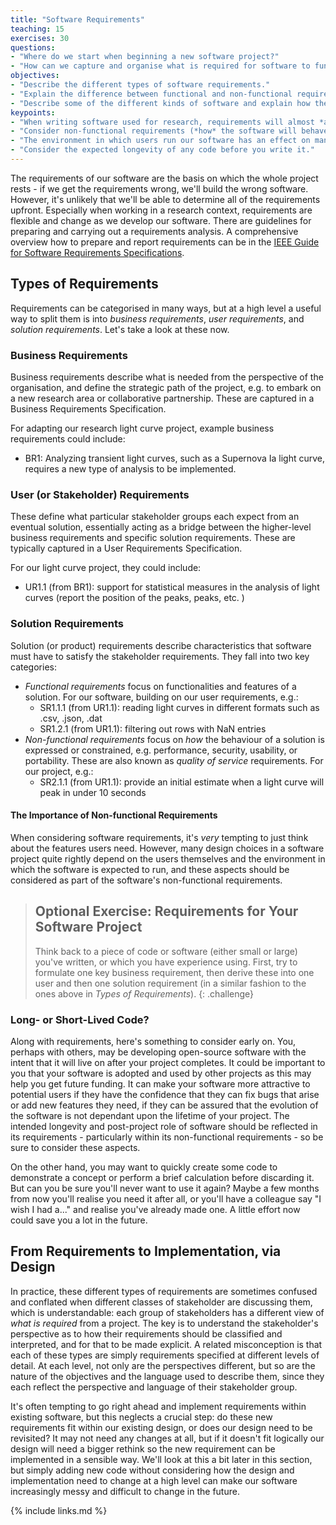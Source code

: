 ```yaml
---
title: "Software Requirements"
teaching: 15
exercises: 30
questions:
- "Where do we start when beginning a new software project?"
- "How can we capture and organise what is required for software to function as intended?"
objectives:
- "Describe the different types of software requirements."
- "Explain the difference between functional and non-functional requirements."
- "Describe some of the different kinds of software and explain how the environment in which software is used constrains its design."
keypoints:
- "When writing software used for research, requirements will almost *always* change."
- "Consider non-functional requirements (*how* the software will behave) as well as functional requirements (*what* the software is supposed to do)."
- "The environment in which users run our software has an effect on many design choices we might make."
- "Consider the expected longevity of any code before you write it."
---
```


The requirements of our software are the basis on which the whole project rests -
if we get the requirements wrong, we'll build the wrong software.
However, it's unlikely that we'll be able to determine all of the requirements upfront.
Especially when working in a research context,
requirements are flexible and change as we develop our software. There are 
guidelines for preparing and carrying out a requirements analysis. A
comprehensive overview how to prepare and report requirements can be
in the [IEEE Guide for Software Requirements Specifications](https://ieeexplore.ieee.org/document/278253).

## Types of Requirements

Requirements can be categorised in many ways,
but at a high level a useful way to split them is into
*business requirements*,
*user requirements*,
and *solution requirements*.
Let's take a look at these now.

### Business Requirements

Business requirements describe what is needed from the perspective of the organisation,
and define the strategic path of the project,
e.g. to embark on a new research area or collaborative partnership.
These are captured in a Business Requirements Specification.

For adapting our research light curve project, example business requirements could include:

- BR1: Analyzing transient light curves, such as a Supernova Ia light curve,
requires a new type of analysis to be implemented.


### User (or Stakeholder) Requirements

These define what particular stakeholder groups each expect from an eventual solution,
essentially acting as a bridge between the higher-level business requirements
and specific solution requirements.
These are typically captured in a User Requirements Specification.

For our light curve project,
they could include:

- UR1.1 (from BR1):
support for statistical measures in the analysis of light curves
    (report the position of the peaks, peaks, etc. )
  
### Solution Requirements

Solution (or product) requirements describe characteristics that software must have to
satisfy the stakeholder requirements. They fall into two key categories:

- *Functional requirements* focus on functionalities and features of a solution.
  For our software, building on our user requirements, e.g.:
    - SR1.1.1 (from UR1.1):
      reading light curves in different formats such as .csv, .json, .dat
    - SR1.2.1 (from UR1.1):
      filtering out rows with NaN entries
- *Non-functional requirements* focus on
  *how* the behaviour of a solution is expressed or constrained,
  e.g. performance, security, usability, or portability.
  These are also known as *quality of service* requirements.
  For our project, e.g.:
    - SR2.1.1 (from UR1.1):
      provide an initial estimate when a light curve will peak 
      in under 10 seconds

#### The Importance of Non-functional Requirements

When considering software requirements,
it's *very* tempting to just think about the features users need.
However, many design choices in a software project quite rightly depend on
the users themselves and the environment in which the software is expected to run,
and these aspects should be considered as part of the software's non-functional requirements.


> ## Optional Exercise: Requirements for Your Software Project
>
> Think back to a piece of code or software (either small or large) you've written,
> or which you have experience using.
> First, try to formulate one key business requirement,
> then derive these into one user and then one solution requirement
> (in a similar fashion to the ones above in *Types of Requirements*).
{: .challenge}


### Long- or Short-Lived Code?

Along with requirements, here's something to consider early on.
You, perhaps with others, may be developing open-source software
with the intent that it will live on after your project completes.
It could be important to you that your software is adopted and used by other projects
as this may help you get future funding.
It can make your software more attractive to potential users
if they have the confidence that they can fix bugs that arise or add new features they need,
if they can be assured that the evolution of the software is not dependant upon
the lifetime of your project.
The intended longevity and post-project role of software should be reflected in its requirements -
particularly within its non-functional requirements -
so be sure to consider these aspects.

On the other hand, you may want to quickly create some code
to demonstrate a concept or perform a brief calculation before discarding it.
But can you be sure you'll never want to use it again?
Maybe a few months from now you'll realise you need it after all,
or you'll have a colleague say "I wish I had a..."
and realise you've already made one.
A little effort now could save you a lot in the future.

## From Requirements to Implementation, via Design

In practice, these different types of requirements are sometimes confused and conflated
when different classes of stakeholder are discussing them, which is understandable:
each group of stakeholders has a different view of *what is required* from a project.
The key is to understand the stakeholder's perspective as to
how their requirements should be classified and interpreted,
and for that to be made explicit.
A related misconception is that each of these types are simply
requirements specified at different levels of detail.
At each level, not only are the perspectives different,
but so are the nature of the objectives and the language used to describe them,
since they each reflect the perspective and language of their stakeholder group.

It's often tempting to go right ahead and implement requirements within existing software,
but this neglects a crucial step:
do these new requirements fit within our existing design,
or does our design need to be revisited?
It may not need any changes at all,
but if it doesn't fit logically our design will need a bigger rethink
so the new requirement can be implemented in a sensible way.
We'll look at this a bit later in this section,
but simply adding new code without considering
how the design and implementation need to change at a high level
can make our software increasingly messy and difficult to change in the future.


{% include links.md %}
